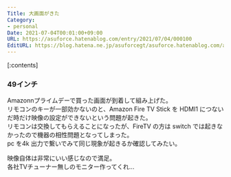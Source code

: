 ```yaml
---
Title: 大画面がきた
Category:
- personal
Date: 2021-07-04T00:01:00+09:00
URL: https://asuforce.hatenablog.com/entry/2021/07/04/000100
EditURL: https://blog.hatena.ne.jp/asuforcegt/asuforce.hatenablog.com/atom/entry/26006613783013134
---
```


[:contents]

### 49インチ

Amazonnプライムデーで買った画面が到着して組み上げた。  
リモコンのキーが一部効かないのと、Amazon Fire TV Stick を HDMI1 につないだ時だけ映像の設定ができないという問題が起きた。  
リモコンは交換してもらえることになったが、FireTV の方は switch  では起きなかったので機器の相性問題となってしまった。  
pc を4k  出力で繋いでみて同じ現象が起きるか確認してみたい。

映像自体は非常にいい感じなので満足。  
各社TVチューナー無しのモニター作ってくれ...


